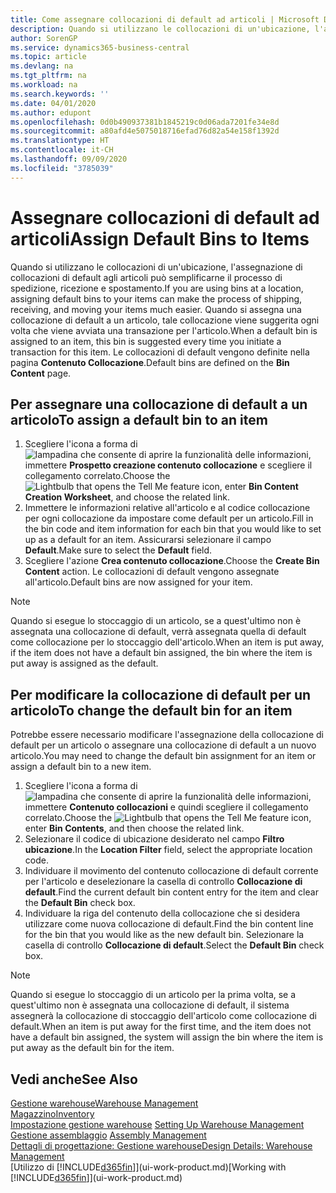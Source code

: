 ```yaml
---
title: Come assegnare collocazioni di default ad articoli | Microsoft Docs
description: Quando si utilizzano le collocazioni di un'ubicazione, l'assegnazione di collocazioni di default agli articoli può semplificarne il processo di spedizione, ricezione e spostamento. Quando si assegna una collocazione di default a un articolo, tale collocazione viene suggerita ogni volta che viene avviata una transazione per l'articolo.
author: SorenGP
ms.service: dynamics365-business-central
ms.topic: article
ms.devlang: na
ms.tgt_pltfrm: na
ms.workload: na
ms.search.keywords: ''
ms.date: 04/01/2020
ms.author: edupont
ms.openlocfilehash: 0d0b490937381b1845219c0d06ada7201fe34e8d
ms.sourcegitcommit: a80afd4e5075018716efad76d82a54e158f1392d
ms.translationtype: HT
ms.contentlocale: it-CH
ms.lasthandoff: 09/09/2020
ms.locfileid: "3785039"
---
```

# <a name="assign-default-bins-to-items"></a><span data-ttu-id="52ab6-104">Assegnare collocazioni di default ad articoli</span><span class="sxs-lookup"><span data-stu-id="52ab6-104">Assign Default Bins to Items</span></span>
<span data-ttu-id="52ab6-105">Quando si utilizzano le collocazioni di un'ubicazione, l'assegnazione di collocazioni di default agli articoli può semplificarne il processo di spedizione, ricezione e spostamento.</span><span class="sxs-lookup"><span data-stu-id="52ab6-105">If you are using bins at a location, assigning default bins to your items can make the process of shipping, receiving, and moving your items much easier.</span></span> <span data-ttu-id="52ab6-106">Quando si assegna una collocazione di default a un articolo, tale collocazione viene suggerita ogni volta che viene avviata una transazione per l'articolo.</span><span class="sxs-lookup"><span data-stu-id="52ab6-106">When a default bin is assigned to an item, this bin is suggested every time you initiate a transaction for this item.</span></span> <span data-ttu-id="52ab6-107">Le collocazioni di default vengono definite nella pagina **Contenuto Collocazione**.</span><span class="sxs-lookup"><span data-stu-id="52ab6-107">Default bins are defined on the **Bin Content** page.</span></span>  

## <a name="to-assign-a-default-bin-to-an-item"></a><span data-ttu-id="52ab6-108">Per assegnare una collocazione di default a un articolo</span><span class="sxs-lookup"><span data-stu-id="52ab6-108">To assign a default bin to an item</span></span>
1.  <span data-ttu-id="52ab6-109">Scegliere l'icona a forma di ![lampadina che consente di aprire la funzionalità delle informazioni](media/ui-search/search_small.png "Informazioni sull'operazione che si desidera eseguire"), immettere **Prospetto creazione contenuto collocazione** e scegliere il collegamento correlato.</span><span class="sxs-lookup"><span data-stu-id="52ab6-109">Choose the ![Lightbulb that opens the Tell Me feature](media/ui-search/search_small.png "Tell me what you want to do") icon, enter **Bin Content Creation Worksheet**, and choose the related link.</span></span>  
2.  <span data-ttu-id="52ab6-110">Immettere le informazioni relative all'articolo e al codice collocazione per ogni collocazione da impostare come default per un articolo.</span><span class="sxs-lookup"><span data-stu-id="52ab6-110">Fill in the bin code and item information for each bin that you would like to set up as a default for an item.</span></span> <span data-ttu-id="52ab6-111">Assicurarsi selezionare il campo **Default**.</span><span class="sxs-lookup"><span data-stu-id="52ab6-111">Make sure to select the **Default** field.</span></span>  
3.  <span data-ttu-id="52ab6-112">Scegliere l'azione **Crea contenuto collocazione**.</span><span class="sxs-lookup"><span data-stu-id="52ab6-112">Choose the **Create Bin Content** action.</span></span> <span data-ttu-id="52ab6-113">Le collocazioni di default vengono assegnate all'articolo.</span><span class="sxs-lookup"><span data-stu-id="52ab6-113">Default bins are now assigned for your item.</span></span>  

> [!NOTE]  
>  <span data-ttu-id="52ab6-114">Quando si esegue lo stoccaggio di un articolo, se a quest'ultimo non è assegnata una collocazione di default, verrà assegnata quella di default come collocazione per lo stoccaggio dell'articolo.</span><span class="sxs-lookup"><span data-stu-id="52ab6-114">When an item is put away, if the item does not have a default bin assigned, the bin where the item is put away is assigned as the default.</span></span>  

## <a name="to-change-the-default-bin-for-an-item"></a><span data-ttu-id="52ab6-115">Per modificare la collocazione di default per un articolo</span><span class="sxs-lookup"><span data-stu-id="52ab6-115">To change the default bin for an item</span></span>  
<span data-ttu-id="52ab6-116">Potrebbe essere necessario modificare l'assegnazione della collocazione di default per un articolo o assegnare una collocazione di default a un nuovo articolo.</span><span class="sxs-lookup"><span data-stu-id="52ab6-116">You may need to change the default bin assignment for an item or assign a default bin to a new item.</span></span>    
1.  <span data-ttu-id="52ab6-117">Scegliere l'icona a forma di ![lampadina che consente di aprire la funzionalità delle informazioni](media/ui-search/search_small.png "Informazioni sull'operazione che si desidera eseguire"), immettere **Contenuto collocazioni** e quindi scegliere il collegamento correlato.</span><span class="sxs-lookup"><span data-stu-id="52ab6-117">Choose the ![Lightbulb that opens the Tell Me feature](media/ui-search/search_small.png "Tell me what you want to do") icon, enter **Bin Contents**, and then choose the related link.</span></span>  
2.  <span data-ttu-id="52ab6-118">Selezionare il codice di ubicazione desiderato nel campo **Filtro ubicazione**.</span><span class="sxs-lookup"><span data-stu-id="52ab6-118">In the **Location Filter** field, select the appropriate location code.</span></span>  
3.  <span data-ttu-id="52ab6-119">Individuare il movimento del contenuto collocazione di default corrente per l'articolo e deselezionare la casella di controllo **Collocazione di default**.</span><span class="sxs-lookup"><span data-stu-id="52ab6-119">Find the current default bin content entry for the item and clear the **Default Bin** check box.</span></span>  
4.  <span data-ttu-id="52ab6-120">Individuare la riga del contenuto della collocazione che si desidera utilizzare come nuova collocazione di default.</span><span class="sxs-lookup"><span data-stu-id="52ab6-120">Find the bin content line for the bin that you would like as the new default bin.</span></span> <span data-ttu-id="52ab6-121">Selezionare la casella di controllo **Collocazione di default**.</span><span class="sxs-lookup"><span data-stu-id="52ab6-121">Select the **Default Bin** check box.</span></span>  

> [!NOTE]  
>  <span data-ttu-id="52ab6-122">Quando si esegue lo stoccaggio di un articolo per la prima volta, se a quest'ultimo non è assegnata una collocazione di default, il sistema assegnerà la collocazione di stoccaggio dell'articolo come collocazione di default.</span><span class="sxs-lookup"><span data-stu-id="52ab6-122">When an item is put away for the first time, and the item does not have a default bin assigned, the system will assign the bin where the item is put away as the default bin for the item.</span></span>  

## <a name="see-also"></a><span data-ttu-id="52ab6-123">Vedi anche</span><span class="sxs-lookup"><span data-stu-id="52ab6-123">See Also</span></span>  
[<span data-ttu-id="52ab6-124">Gestione warehouse</span><span class="sxs-lookup"><span data-stu-id="52ab6-124">Warehouse Management</span></span>](warehouse-manage-warehouse.md)  
[<span data-ttu-id="52ab6-125">Magazzino</span><span class="sxs-lookup"><span data-stu-id="52ab6-125">Inventory</span></span>](inventory-manage-inventory.md)  
<span data-ttu-id="52ab6-126">[Impostazione gestione warehouse](warehouse-setup-warehouse.md)   </span><span class="sxs-lookup"><span data-stu-id="52ab6-126">[Setting Up Warehouse Management](warehouse-setup-warehouse.md)   </span></span>  
<span data-ttu-id="52ab6-127">[Gestione assemblaggio](assembly-assemble-items.md)  </span><span class="sxs-lookup"><span data-stu-id="52ab6-127">[Assembly Management](assembly-assemble-items.md)  </span></span>  
[<span data-ttu-id="52ab6-128">Dettagli di progettazione: Gestione warehouse</span><span class="sxs-lookup"><span data-stu-id="52ab6-128">Design Details: Warehouse Management</span></span>](design-details-warehouse-management.md)  
<span data-ttu-id="52ab6-129">[Utilizzo di [!INCLUDE[d365fin](includes/d365fin_md.md)]](ui-work-product.md)</span><span class="sxs-lookup"><span data-stu-id="52ab6-129">[Working with [!INCLUDE[d365fin](includes/d365fin_md.md)]](ui-work-product.md)</span></span>
